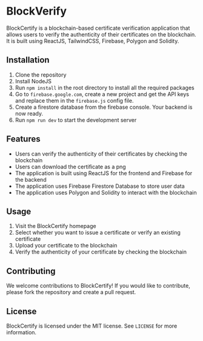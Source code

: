 # BlockVerify

BlockCertify is a blockchain-based certificate verification application that allows users to verify the authenticity of their certificates on the blockchain. It is built using ReactJS, TailwindCSS, Firebase, Polygon and Solidity.

## Installation

1. Clone the repository
2. Install NodeJS
3. Run `npm install` in the root directory to install all the required packages
4. Go to `firebase.google.com`, create a new project and get the API keys and replace them in the `firebase.js` config file.
5. Create a firestore database from the firebase console. Your backend is now ready.
6. Run `npm run dev` to start the development server

## Features

- Users can verify the authenticity of their certificates by checking the blockchain
- Users can download the certificate as a png
- The application is built using ReactJS for the frontend and Firebase for the backend
- The application uses Firebase Firestore Database to store user data
- The application uses Polygon and Solidity to interact with the blockchain

## Usage

1. Visit the BlockCertify homepage
2. Select whether you want to issue a certificate or verify an existing certificate
3. Upload your certificate to the blockchain
4. Verify the authenticity of your certificate by checking the blockchain

## Contributing

We welcome contributions to BlockCertify! If you would like to contribute, please fork the repository and create a pull request.

## License

BlockCertify is licensed under the MIT license. See `LICENSE` for more information.
